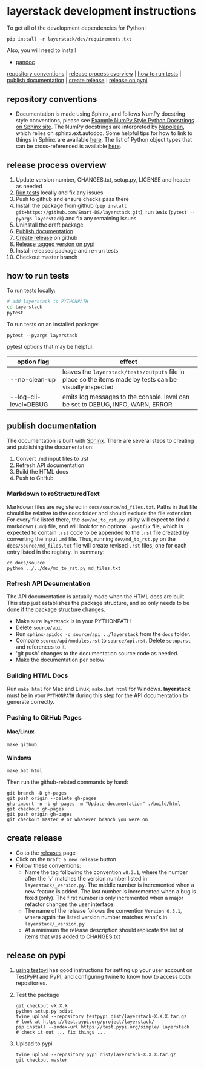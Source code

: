 # layerstack development instructions

To get all of the development dependencies for Python:

```
pip install -r layerstack/dev/requirements.txt
```

Also, you will need to install

- [pandoc](https://pandoc.org/installing.html)

[repository conventions](#repository-conventions) | [release process overview](#release-process-overview) | [how to run tests](#how-to-run-tests) | [publish documentation](#publish-documentation) | [create release](#create-release) | [release on pypi](#release-on-pypi)

## repository conventions

- Documentation is made using Sphinx, and follows NumPy docstring style conventions, please see [Example NumPy Style Python Docstrings on Sphinx site](https://www.sphinx-doc.org/en/master/usage/extensions/example_numpy.html). The NumPy docstrings are interpreted by [Napolean](https://sphinxcontrib-napoleon.readthedocs.io/en/latest/), which relies on sphinx.ext.autodoc. Some helpful tips for how to link to things in Sphinx are available [here](https://kevin.burke.dev/kevin/sphinx-interlinks/). The list of Python object types that can be cross-referenced is available [here](https://www.sphinx-doc.org/en/master/usage/restructuredtext/domains.html?highlight=info%20field%20lists#info-field-lists).

## release process overview

1. Update version number, CHANGES.txt, setup.py, LICENSE and header as needed
2. [Run tests](#how-to-run-tests) locally and fix any issues
3. Push to github and ensure checks pass there
4. Install the package from github (`pip install git+https://github.com/Smart-DS/layerstack.git`), run tests (`pytest --pyargs layerstack`) and fix any remaining issues
5. Uninstall the draft package
6. [Publish documentation](#publish-documentation)
7. [Create release](#create-release) on github
8. [Release tagged version on pypi](#release-on-pypi)
9. Install released package and re-run tests
10. Checkout master branch

## how to run tests

To run tests locally:

```bash
# add layerstack to PYTHONPATH
cd layerstack
pytest
```

To run tests on an installed package:

```
pytest --pyargs layerstack
```

pytest options that may be helpful:

option flag | effect
----------- | ------
--no-clean-up | leaves the `layerstack/tests/outputs` file in place so the items made by tests can be visually inspected
--log-cli-level=DEBUG | emits log messages to the console. level can be set to DEBUG, INFO, WARN, ERROR

## publish documentation

The documentation is built with [Sphinx](http://sphinx-doc.org/index.html). There are several steps to creating and publishing the documentation:

1. Convert .md input files to .rst
2. Refresh API documentation
3. Build the HTML docs
4. Push to GitHub

### Markdown to reStructuredText

Markdown files are registered in `docs/source/md_files.txt`. Paths in that file should be relative to the docs folder and should exclude the file extension. For every file listed there, the `dev/md_to_rst.py` utility will expect to find a markdown (`.md`) file, and will look for an optional `.postfix` file, which is expected to contain `.rst` code to be appended to the `.rst` file created by converting the input `.md` file. Thus, running `dev/md_to_rst.py` on the `docs/source/md_files.txt` file will create revised `.rst` files, one for each entry listed in the registry. In summary:

```
cd docs/source
python ../../dev/md_to_rst.py md_files.txt
```

### Refresh API Documentation

The API documentation is actually made when the HTML docs are built. This step just establishes the package structure, and so only needs to be done if the package structure changes.

- Make sure layerstack is in your PYTHONPATH
- Delete `source/api`.
- Run `sphinx-apidoc -o source/api ../layerstack` from the `docs` folder.
- Compare `source/api/modules.rst` to `source/api.rst`. Delete `setup.rst` and references to it.
- 'git push' changes to the documentation source code as needed.
- Make the documentation per below

### Building HTML Docs

Run `make html` for Mac and Linux; `make.bat html` for Windows. **layerstack** must be in your `PYTHONPATH` during this step for the API documentation to generate correctly.

### Pushing to GitHub Pages

#### Mac/Linux

```
make github
```

#### Windows

```
make.bat html
```

Then run the github-related commands by hand:

```
git branch -D gh-pages
git push origin --delete gh-pages
ghp-import -n -b gh-pages -m "Update documentation" ./build/html
git checkout gh-pages
git push origin gh-pages
git checkout master # or whatever branch you were on
```

## create release

- Go to the [releases](https://github.com/Smart-DS/layerstack/releases) page
- Click on the `Draft a new release` button
- Follow these conventions:
  - Name the tag following the convention `v0.3.1`, where the number after the 'v' matches the version number listed in `layerstack/_version.py`. The middle number is incremented when a new feature is added. The last number is incremented when a bug is fixed (only). The first number is only incremented when a major refactor changes the user interface.
  - The name of the release follows the convention `Version 0.3.1`, where again the listed version number matches what's in `layerstack/_version.py`
  - At a minimum the release description should replicate the list of items that was added to CHANGES.txt

## release on pypi

1. [using testpyi](https://packaging.python.org/guides/using-testpypi/) has good instructions for setting up your user account on TestPyPI and PyPI, and configuring twine to know how to access both repositories.
   
2. Test the package

    ```
    git checkout vX.X.X
    python setup.py sdist
    twine upload --repository testpypi dist/layerstack-X.X.X.tar.gz
    # look at https://test.pypi.org/project/layerstack/
    pip install --index-url https://test.pypi.org/simple/ layerstack
    # check it out ... fix things ...
    ```

3. Upload to pypi

    ```
    twine upload --repository pypi dist/layerstack-X.X.X.tar.gz
    git checkout master
    ```
